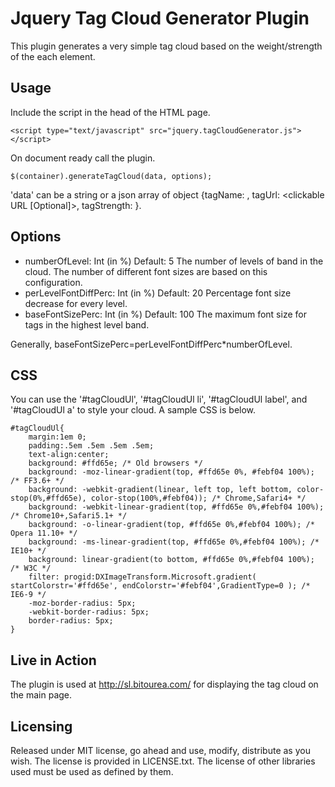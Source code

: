Jquery Tag Cloud Generator Plugin
=================================

This plugin generates a very simple tag cloud based on the weight/strength of the each element.

Usage
-----
Include the script in the head of the HTML page.

	<script type="text/javascript" src="jquery.tagCloudGenerator.js"></script>
	
On document ready call the plugin.

	$(container).generateTagCloud(data, options);

'data' can be a string or a json array of object {tagName: <name>, tagUrl: <clickable URL [Optional]>, tagStrength: <Number of tags in your system>}.
	
Options
-------
*	numberOfLevel: Int (in %)
	Default: 5
	The number of levels of band in the cloud. The number of different font sizes are based on this configuration.
*	perLevelFontDiffPerc: Int (in %)
	Default: 20
	Percentage font size decrease for every level.
*	baseFontSizePerc: Int (in %)
	Default: 100
	The maximum font size for tags in the highest level band. 
	
Generally, baseFontSizePerc=perLevelFontDiffPerc*numberOfLevel.

CSS
---
You can use the '#tagCloudUl', '#tagCloudUl li', '#tagCloudUl label', and '#tagCloudUl a' to style your cloud. A sample CSS is below.

	#tagCloudUl{
		margin:1em 0;
		padding:.5em .5em .5em .5em;
		text-align:center;	
		background: #ffd65e; /* Old browsers */
		background: -moz-linear-gradient(top, #ffd65e 0%, #febf04 100%); /* FF3.6+ */
		background: -webkit-gradient(linear, left top, left bottom, color-stop(0%,#ffd65e), color-stop(100%,#febf04)); /* Chrome,Safari4+ */
		background: -webkit-linear-gradient(top, #ffd65e 0%,#febf04 100%); /* Chrome10+,Safari5.1+ */
		background: -o-linear-gradient(top, #ffd65e 0%,#febf04 100%); /* Opera 11.10+ */
		background: -ms-linear-gradient(top, #ffd65e 0%,#febf04 100%); /* IE10+ */
		background: linear-gradient(to bottom, #ffd65e 0%,#febf04 100%); /* W3C */
		filter: progid:DXImageTransform.Microsoft.gradient( startColorstr='#ffd65e', endColorstr='#febf04',GradientType=0 ); /* IE6-9 */			
		-moz-border-radius: 5px; 
		-webkit-border-radius: 5px;				
		border-radius: 5px;				
	}

Live in Action
--------------
The plugin is used at http://sl.bitourea.com/ for displaying the tag cloud on the main page. 

Licensing
---------
Released under MIT license, go ahead and use, modify, distribute as you wish. The license is provided in LICENSE.txt. The license of other libraries used must be used as defined by them. 	
